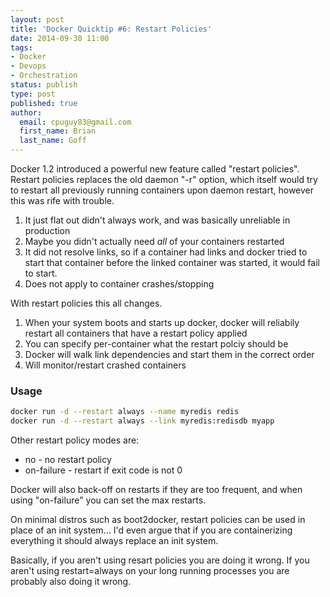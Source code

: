 ```yaml
---
layout: post
title: 'Docker Quicktip #6: Restart Policies'
date: 2014-09-30 11:00
tags:
- Docker
- Devops
- Orchestration
status: publish
type: post
published: true
author:
  email: cpuguy83@gmail.com
  first_name: Brian
  last_name: Goff
---
```


Docker 1.2 introduced a powerful new feature called "restart policies".
Restart policies replaces the old daemon "-r" option, which itself would try to
restart all previously running containers upon daemon restart, however this was
rife with trouble.

<!--break-->

  1. It just flat out didn't always work, and was basically unreliable in
  production
  2. Maybe you didn't actually need _all_ of your containers restarted
  3. It did not resolve links, so if a container had links and docker tried to
  start that container before the linked container was started, it would fail
  to start.
  4. Does not apply to container crashes/stopping

With restart policies this all changes.

  1. When your system boots and starts up docker, docker will reliabily restart
  all containers that have a restart policy applied
  2. You can specify per-container what the restart polciy should be
  3. Docker will walk link dependencies and start them in the correct order
  4. Will monitor/restart crashed containers


### Usage

```bash
docker run -d --restart always --name myredis redis
docker run -d --restart always --link myredis:redisdb myapp
```

Other restart policy modes are:

  * no - no restart policy
  * on-failure - restart if exit code is not 0

Docker will also back-off on restarts if they are too frequent, and when using
"on-failure" you can set the max restarts.


On minimal distros such as boot2docker, restart policies can be used in place of
an init system... I'd even argue that if you are containerizing everything it
should always replace an init system.

Basically, if you aren't using resart policies you are doing it wrong. If you
aren't using restart=always on your long running processes you are probably also
doing it wrong.
